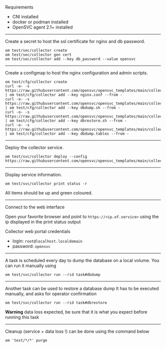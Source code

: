 Requirements
* CNI installed
* docker or podman installed
* OpenSVC agent 2.1+ installed

***

Create a secret to host the ssl certificate for nginx and db password.

```
om test/sec/collector create
om test/sec/collector gen cert
om test/sec/collector add --key db_password --value opensvc
```

***

Create a configmap to host the nginx configuration and admin scripts.

```
om test/cfg/collector create
curl -o- -s https://raw.githubusercontent.com/opensvc/opensvc_templates/main/collector/nginx.conf | om test/cfg/collector add --key nginx.conf --from -
curl -o- -s https://raw.githubusercontent.com/opensvc/opensvc_templates/main/collector/scripts/dbdump.sh | om test/cfg/collector add --key dbdump.sh --from -
curl -o- -s https://raw.githubusercontent.com/opensvc/opensvc_templates/main/collector/scripts/dbrestore.sh | om test/cfg/collector add --key dbrestore.sh --from -
curl -o- -s https://raw.githubusercontent.com/opensvc/opensvc_templates/main/collector/scripts/dbdump.tables | om test/cfg/collector add --key dbdump.tables --from -
```

***

Deploy the collector service.
```
om test/svc/collector deploy --config https://raw.githubusercontent.com/opensvc/opensvc_templates/main/collector/collector.conf
```

***

Display service information.
```
om test/svc/collector print status -r
```

All items should be up and green coloured.

***

Connect to the web interface

Open your favorite browser and point to `https://<ip.of.service>` using the ip displayed in the print status output

Collector web portal credentials
* login: `root@localhost.localdomain`
* password: `opensvc`

***

A task is scheduled every day to dump the database on a local volume.
You can run it manually using 

```
om test/svc/collector run --rid task#dbdump
```

***

Another task can be used to restore a database dump
It has to be executed manually, and asks for operator confirmation

```
om test/svc/collector run --rid task#dbrestore
```

**Warning** data loss expected, be sure that it is what you expect before running this task

***

Cleanup (service + data loss !) can be done using the command below
```
om 'test/*/*' purge
```

